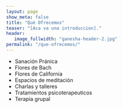 ```yaml
---
layout: page
show_meta: false
title: "Qué Ofrecemos"
teaser: "[Aca va una introduccion]."
header:
   image_fullwidth: "ganesha-header-2.jpg"
permalink: "/que-ofrecemos/"
---
```


- Sanación Pránica
- Flores de Bach
- Flores de California
- Espacios de meditación
- Charlas y talleres
- Tratamientos psicoterapeuticos
- Terapia grupal